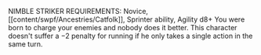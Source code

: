 NIMBLE STRIKER
REQUIREMENTS: Novice, [[content/swpf/Ancestries/Catfolk]], Sprinter ability, Agility d8+
You were born to charge your enemies and nobody does it better.
This character doesn't suffer a −2 penalty for running if he only takes a single action in the same turn.